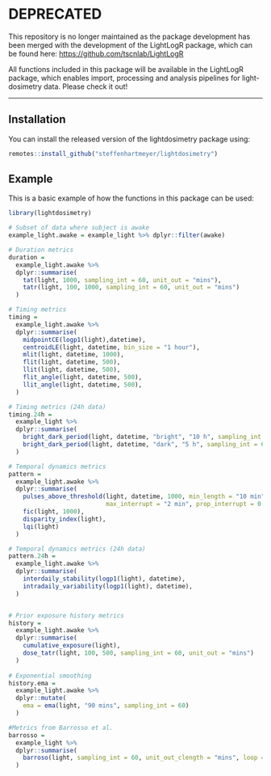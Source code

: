 # DEPRECATED

This repository is no longer maintained as the package development has been merged with 
the development of the LightLogR package, which can be found here: https://github.com/tscnlab/LightLogR

All functions included in this package will be available in the LightLogR package, which enables
import, processing and analysis pipelines for light-dosimetry data. Please check it out!



















--------

## Installation

You can install the released version of the lightdosimetry package using:

``` r
remotes::install_github("steffenhartmeyer/lightdosimetry")
```

## Example

This is a basic example of how the functions in this package can be used:

``` r
library(lightdosimetry)

# Subset of data where subject is awake
example_light.awake = example_light %>% dplyr::filter(awake)

# Duration metrics
duration =
  example_light.awake %>%
  dplyr::summarise(
    tat(light, 1000, sampling_int = 60, unit_out = "mins"),
    tatr(light, 100, 1000, sampling_int = 60, unit_out = "mins")
  )

# Timing metrics
timing =
  example_light.awake %>%
  dplyr::summarise(
    midpointCE(logp1(light),datetime),
    centroidLE(light, datetime, bin_size = "1 hour"),
    mlit(light, datetime, 1000),
    flit(light, datetime, 500),
    llit(light, datetime, 500),
    flit_angle(light, datetime, 500),
    llit_angle(light, datetime, 500),
  )

# Timing metrics (24h data)
timing.24h =
  example_light %>%
  dplyr::summarise(
    bright_dark_period(light, datetime, "bright", "10 h", sampling_int = 60),
    bright_dark_period(light, datetime, "dark", "5 h", sampling_int = 60, loop=TRUE),
  )

# Temporal dynamics metrics
pattern =
  example_light.awake %>%
  dplyr::summarise(
    pulses_above_threshold(light, datetime, 1000, min_length = "10 min",
                           max_interrupt = "2 min", prop_interrupt = 0.25),
    fic(light, 1000),
    disparity_index(light),
    lqi(light)
  )

# Temporal dynamics metrics (24h data)
pattern.24h =
  example_light.awake %>%
  dplyr::summarise(
    interdaily_stability(logp1(light), datetime),
    intradaily_variability(logp1(light), datetime),
  )


# Prior exposure history metrics
history =
  example_light.awake %>%
  dplyr::summarise(
    cumulative_exposure(light),
    dose_tatr(light, 100, 500, sampling_int = 60, unit_out = "mins")
  )
  
# Exponential smoothing
history.ema =
  example_light.awake %>%
  dplyr::mutate(
    ema = ema(light, "90 mins", sampling_int = 60)
  )

#Metrics from Barrosso et al.
barrosso =
  example_light %>%
  dplyr::summarise(
    barroso(light, sampling_int = 60, unit_out_clength = "mins", loop = TRUE)
  )
```
